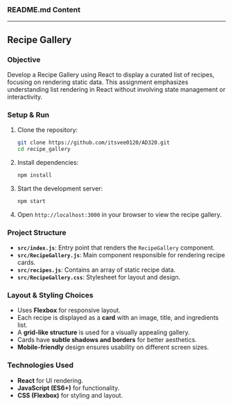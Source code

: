### **README.md Content**

---

## **Recipe Gallery**

### **Objective**

Develop a Recipe Gallery using React to display a curated list of recipes, focusing on rendering static data. This assignment emphasizes understanding list rendering in React without involving state management or interactivity.

### **Setup & Run**

1. Clone the repository:
   ```bash
   git clone https://github.com/itsvee0120/AD320.git
   cd recipe_gallery
   ```
2. Install dependencies:
   ```bash
   npm install
   ```
3. Start the development server:
   ```bash
   npm start
   ```
4. Open `http://localhost:3000` in your browser to view the recipe gallery.

### **Project Structure**

- **`src/index.js`**: Entry point that renders the `RecipeGallery` component.
- **`src/RecipeGallery.js`**: Main component responsible for rendering recipe cards.
- **`src/recipes.js`**: Contains an array of static recipe data.
- **`src/RecipeGallery.css`**: Stylesheet for layout and design.

### **Layout & Styling Choices**

- Uses **Flexbox** for responsive layout.
- Each recipe is displayed as a **card** with an image, title, and ingredients list.
- A **grid-like structure** is used for a visually appealing gallery.
- Cards have **subtle shadows and borders** for better aesthetics.
- **Mobile-friendly** design ensures usability on different screen sizes.

### **Technologies Used**

- **React** for UI rendering.
- **JavaScript (ES6+)** for functionality.
- **CSS (Flexbox)** for styling and layout.
